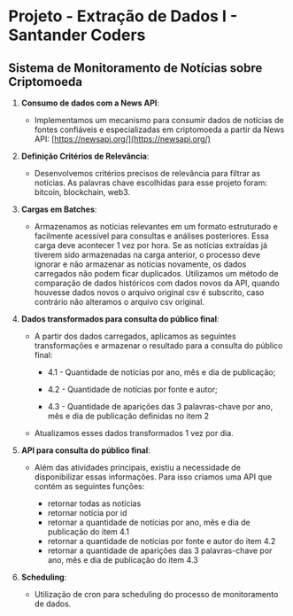 # Projeto - Extração de Dados I - Santander Coders 

## Sistema de Monitoramento de Notícias sobre Criptomoeda

1. **Consumo de dados com a News API**:

   - Implementamos um mecanismo para consumir dados de notícias de fontes confiáveis e especializadas em criptomoeda a partir da News API:
     [https://newsapi.org/](https://newsapi.org/)

2. **Definição Critérios de Relevância**:

   - Desenvolvemos critérios precisos de relevância para filtrar as notícias. As palavras chave escolhidas para esse projeto foram: bitcoin, blockchain, web3.

3. **Cargas em Batches**:

   - Armazenamos as notícias relevantes em um formato estruturado e facilmente acessível para consultas e análises posteriores. Essa carga deve acontecer 1 vez por hora. Se as notícias extraídas já tiverem sido armazenadas na carga anterior, o processo deve ignorar e não armazenar as notícias novamente, os dados carregados não podem ficar duplicados. Utilizamos um método de comparação de dados históricos com dados novos da API, quando houvesse dados novos o arquivo original csv é subscrito, caso contrário não alteramos o arquivo csv original.

4. **Dados transformados para consulta do público final**:

   - A partir dos dados carregados, aplicamos as seguintes transformações e armazenar o resultado para a consulta do público final:

     - 4.1 - Quantidade de notícias por ano, mês e dia de publicação;

     - 4.2 - Quantidade de notícias por fonte e autor;

     - 4.3 - Quantidade de aparições das 3 palavras-chave por ano, mês e dia de publicação definidas no item 2

   - Atualizamos esses dados transformados 1 vez por dia.

5. **API para consulta do público final**:

    - Além das atividades principais, existiu a necessidade de disponibilizar essas informações. Para isso criamos uma API que contém as seguintes funções:

        - retornar todas as notícias
        - retornar notícia por id
        - retornar a quantidade de notícias por ano, mês e dia de publicação do item 4.1
        - retornar a quantidade de notícias por fonte e autor do item 4.2
        - retornar a quantidade de aparições das 3 palavras-chave por ano, mês e dia de publicação  do item 4.3

6. **Scheduling**:

    - Utilização de cron para scheduling do processo de monitoramento de dados. 